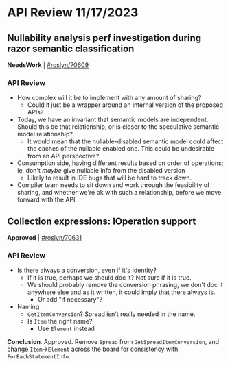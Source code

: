 # API Review 11/17/2023

## Nullability analysis perf investigation during razor semantic classification

**NeedsWork** | [#roslyn/70609](https://github.com/dotnet/roslyn/issues/70609#issuecomment-1815536958)

### API Review

* How complex will it be to implement with any amount of sharing?
    * Could it just be a wrapper around an internal version of the proposed APIs?
* Today, we have an invariant that semantic models are independent. Should this be that relationship, or is closer to the speculative semantic model relationship?
    * It would mean that the nullable-disabled semantic model could affect the caches of the nullable enabled one. This could be undesirable from an API perspective?
* Consumption side, having different results based on order of operations; ie, don't _maybe_ give nullable info from the disabled version
    * Likely to result in IDE bugs that will be hard to track down.
* Compiler team needs to sit down and work through the feasibility of sharing, and whether we're ok with such a relationship, before we move forward with the API.
## Collection expressions: IOperation support

**Approved** | [#roslyn/70631](https://github.com/dotnet/roslyn/issues/70631#issuecomment-1815538227)

### API Review

* Is there always a conversion, even if it's Identity?
    * If it is true, perhaps we should doc it? Not sure if it is true.
    * We should probably remove the conversion phrasing, we don't doc it anywhere else and as it written, it could imply that there always is.
        * Or add "if necessary"?
* Naming
    * `GetItemConversion`? Spread isn't really needed in the name.
    * Is `Item` the right name?
        * Use `Element` instead

**Conclusion**: Approved. Remove `Spread` from `GetSpreadItemConversion`, and change `Item`->`Element` across the board for consistency with `ForEachStatementInfo`.
